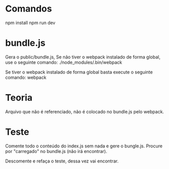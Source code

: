 # Comandos
npm install
npm run dev



# bundle.js
Gera o public/bundle.js, Se não tiver o webpack instalado de forma global, use o seguinte comando:
./node_modules/.bin/webpack

Se tiver o webpack instalado de forma global basta execute o seguinte comando:
webpack


# Teoria
Arquivo que não é referenciado, não é colocado no bundle.js pelo webpack.



# Teste
Comente todo o conteúdo do index.js sem nada e gere o bungle.js.
Procure por "carregado" no bundle.js (não irá encontrar).

Descomente e refaça o teste, dessa vez vai encontrar.

